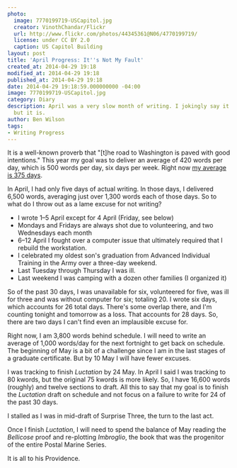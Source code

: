 ```yaml
---
photo:
  image: 7770199719-USCapitol.jpg
  creator: VinothChandar/Flickr
  url: http://www.flickr.com/photos/44345361@N06/4770199719/
  license: under CC BY 2.0
  caption: US Capitol Building
layout: post
title: 'April Progress: It''s Not My Fault'
created_at: 2014-04-29 19:18
modified_at: 2014-04-29 19:18
published_at: 2014-04-29 19:18
date: 2014-04-29 19:18:59.000000000 -04:00
image: 7770199719-USCapitol.jpg
category: Diary
description: April was a very slow month of writing. I jokingly say it's not my fault,
  but it is.
author: Ben Wilson
tags:
- Writing Progress
---
```

<!--Lead Paragraph-->

It is a well-known proverb that
"[t]he road to Washington is paved with good intentions." This year my goal was to deliver an average of 420 words per day, which is 500 words per day, six days per week. Right now [my average is 375 days](/w/writing-progress-2014).

<!-- more -->
In April, I had only five days of actual writing. In those days, I delivered 6,500 words, averaging just over 1,300 words each of those days. So to what do I throw out as a lame excuse for not writing?

* I wrote 1&ndash;5 April except for 4 April (Friday, see below)
* Mondays and Fridays are always shot due to volunteering, and two Wednesdays each month
* 6&ndash;12 April I fought over a computer issue that ultimately required that I rebuild the workstation.
* I celebrated my oldest son's graduation from Advanced Individual Training in the Army over a three-day weekend.
* Last Tuesday through Thursday I was ill.
* Last weekend I was camping with a dozen other families (I organized it)

So of the past 30 days, I was unavailable for six, volunteered for five, was ill for three and was without computer for six; totaling 20. I wrote six days, which accounts for 26 total days. There's some overlap there, and I'm counting tonight and tomorrow as a loss. That accounts for 28 days. So, there are two days I can't find even an implausible excuse for.

Right now, I am 3,800 words behind schedule. I will need to write an average of 1,000 words/day for the next fortnight to get back on schedule. The beginning of May is a bit of a challenge since I am in the last stages of a graduate certificate. But by 10 May I will have fewer excuses.

I was tracking to finish *Luctation* by 24 May. In April I said I was tracking to 80 kwords, but the original 75 kwords is more likely. So, I have 16,600 words (roughly) and twelve sections to draft. All this to say that my goal is to finish the *Luctation* draft on schedule and not focus on a failure to write for 24 of the past 30 days.

I stalled as I was in mid-draft of Surprise Three, the turn to the last act.

Once I finish *Luctation*, I will need to spend the balance of May reading the *Bellicose* proof and re-plotting *Imbroglio*, the book that was the progenitor of the entire Postal Marine Series.

It is all to his Providence.

